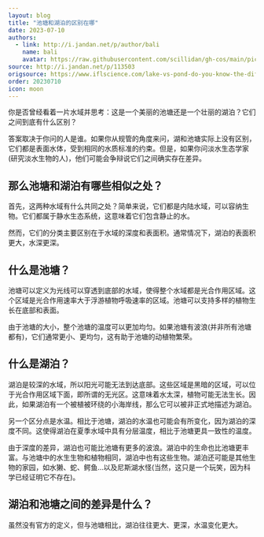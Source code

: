 ```yaml
---
layout: blog
title: "池塘和湖泊的区别在哪"
date: 2023-07-10
authors:
  - link: http://i.jandan.net/p/author/bali
    name: bali
    avatar: https://raw.githubusercontent.com/scillidan/gh-cos/main/picture-of-hakashmyr-grey.png
source: http://i.jandan.net/p/113503
origsource: https://www.iflscience.com/lake-vs-pond-do-you-know-the-difference-69664
order: 20230710
icon: moon
---
```


你是否曾经看着一片水域并思考：这是一个美丽的池塘还是一个壮丽的湖泊？它们之间到底有什么区别？

答案取决于你问的人是谁。如果你从规管的角度来问，湖和池塘实际上没有区别，它们都是表面水体，受到相同的水质标准的约束。但是，如果你问淡水生态学家(研究淡水生物的人)，他们可能会争辩说它们之间确实存在差异。

## 那么池塘和湖泊有哪些相似之处？

首先，这两种水域有什么共同之处？简单来说，它们都是内陆水域，可以容纳生物。它们都属于静水生态系统，这意味着它们包含静止的水。

然而，它们的分类主要区别在于水域的深度和表面积。通常情况下，湖泊的表面积更大，水深更深。

## 什么是池塘？

池塘可以定义为光线可以穿透到底部的水域，使得整个水域都是光合作用区域。这个区域是光合作用速率大于浮游植物呼吸速率的区域。池塘可以支持多样的植物生长在底部和表面。

由于池塘的大小，整个池塘的温度可以更加均匀。如果池塘有波浪(并非所有池塘都有)，它们通常更小、更均匀，这有助于池塘的动植物繁荣。

## 什么是湖泊？

湖泊是较深的水域，所以阳光可能无法到达底部。这些区域是黑暗的区域，可以位于光合作用区域下面，即所谓的无光区。这意味着水太深，植物可能无法生长。因此，如果湖泊有一个被植被环绕的小海岸线，那么它可以被非正式地描述为湖泊。

另一个区分点是水温。相比于池塘，湖泊的水温也可能会有所变化，因为湖泊的深度不同。这使得湖泊在夏季水域中具有分层温度，相比于池塘更具一致性的温度。

由于深度的差异，湖泊也可能比池塘有更多的波浪。湖泊中的生命也比池塘更丰富。与池塘中的水生生物和植物相同，湖泊中也有这些生物。湖泊还可能是其他生物的家园，如水獭、蛇、鳄鱼...以及尼斯湖水怪(当然，这只是一个玩笑，因为科学已经证明它不存在)。

## 湖泊和池塘之间的差异是什么？

虽然没有官方的定义，但与池塘相比，湖泊往往更大、更深，水温变化更大。